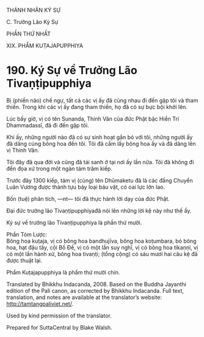THÁNH NHÂN KÝ SỰ

C. Trưởng Lão Ký Sự

PHẦN THỨ NHẤT

XIX. PHẨM KUṬAJAPUPPHIYA

# 190\. Ký Sự về Trưởng Lão Tivaṇṭipupphiya

Bị (phiền não) chế ngự, tất cả các vị ấy đã cùng nhau đi đến gặp tôi và tham thiền. Trong khi các vị ấy đang tham thiền, họ đã có sự bực bội khởi lên.

Lúc bấy giờ, vị có tên Sunanda, Thinh Văn của đức Phật bậc Hiền Trí Dhammadassī, đã đi đến gặp tôi.

Khi ấy, những người nào đã có sự sinh hoạt gắn bó với tôi, những người ấy đã dâng cúng bông hoa đến tôi. Tôi đã cầm lấy bông hoa ấy và đã dâng lên vị Thinh Văn.

Tôi đây đã qua đời và cũng đã tái sanh ở tại nơi ấy lần nữa. Tôi đã không đi đến đọa xứ trong một ngàn tám trăm kiếp.

Trước đây 1300 kiếp, tám vị (cùng) tên Dhūmaketu đã là các đấng Chuyển Luân Vương được thành tựu bảy loại báu vật, có oai lực lớn lao.

Bốn (tuệ) phân tích, ―nt― tôi đã thực hành lời dạy của đức Phật.

Đại đức trưởng lão Tivaṇṭipupphiyađã nói lên những lời kệ này như thế ấy.

Ký sự về trưởng lão Tivaṇṭipupphiya là phần thứ mười.

Phần Tóm Lược:  
Bông hoa kuṭaja, vị có bông hoa bandhujīva, bông hoa koṭumbara, bó bông hoa, hạt đậu tây, cội Bồ Đề, vị có một lần suy nghĩ, vị có bông hoa tikaṇṇi, vị có một lần hành xử, bông hoa tivaṇṭi; (tổng cộng) có sáu mươi hai câu kệ đã được thuật lại.

Phẩm Kuṭajapupphiya là phẩm thứ mười chín.

Translated by Bhikkhu Indacanda, 2008. Based on the Buddha Jayanthi edition of the Pali canon, as corrected by Bhikkhu Indacanda. Full text, translation, and notes are available at the translator’s website: http://tamtangpaliviet.net/.

Used by kind permission of the translator.

Prepared for SuttaCentral by Blake Walsh.